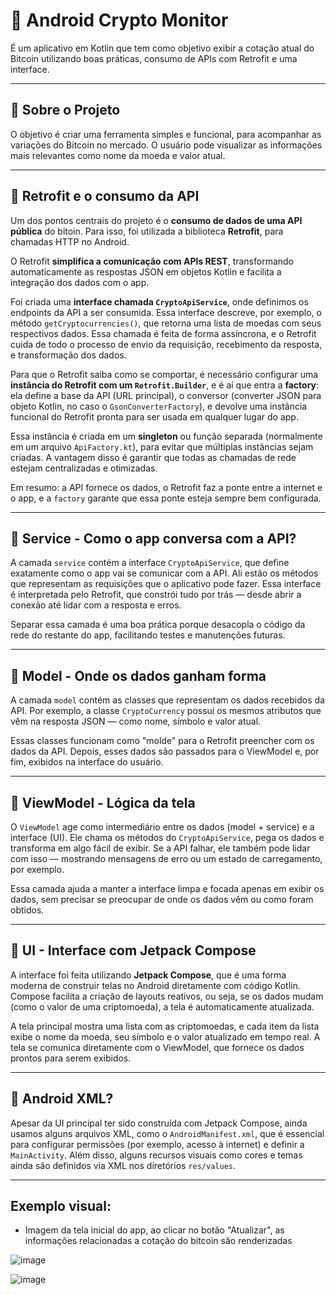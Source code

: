 # 📱 Android Crypto Monitor

É um aplicativo  em Kotlin que tem como objetivo exibir a cotação atual do Bitcoin utilizando boas práticas, consumo de APIs com Retrofit e uma interface.

---

## 🧠 Sobre o Projeto

O objetivo é criar uma ferramenta simples e funcional, para acompanhar as variações do Bitcoin no mercado. O usuário pode visualizar as informações mais relevantes como nome da moeda e valor atual.

---

## 🔌 Retrofit e o consumo da API

Um dos pontos centrais do projeto é o **consumo de dados de uma API pública** do bitoin. Para isso, foi utilizada a biblioteca **Retrofit**, para chamadas HTTP no Android.

O Retrofit **simplifica a comunicação com APIs REST**, transformando automaticamente as respostas JSON em objetos Kotlin e facilita a integração dos dados com o app.

Foi criada uma **interface chamada `CryptoApiService`**, onde definimos os endpoints da API a ser consumida. Essa interface descreve, por exemplo, o método `getCryptocurrencies()`, que retorna uma lista de moedas com seus respectivos dados. Essa chamada é feita de forma assíncrona, e o Retrofit cuida de todo o processo de envio da requisição, recebimento da resposta, e transformação dos dados.

Para que o Retrofit saiba como se comportar, é necessário configurar uma **instância do Retrofit com um `Retrofit.Builder`**, e é aí que entra a **factory**: ela define a base da API (URL principal), o conversor (converter JSON para objeto Kotlin, no caso o `GsonConverterFactory`), e devolve uma instância funcional do Retrofit pronta para ser usada em qualquer lugar do app.

Essa instância é criada em um **singleton** ou função separada (normalmente em um arquivo `ApiFactory.kt`), para evitar que múltiplas instâncias sejam criadas. A vantagem disso é garantir que todas as chamadas de rede estejam centralizadas e otimizadas.

Em resumo: a API fornece os dados, o Retrofit faz a ponte entre a internet e o app, e a `factory` garante que essa ponte esteja sempre bem configurada.

---

## 💼 Service - Como o app conversa com a API?

A camada `service` contém a interface `CryptoApiService`, que define exatamente como o app vai se comunicar com a API. Ali estão os métodos que representam as requisições que o aplicativo pode fazer. Essa interface é interpretada pelo Retrofit, que constrói tudo por trás — desde abrir a conexão até lidar com a resposta e erros.

Separar essa camada é uma boa prática porque desacopla o código da rede do restante do app, facilitando testes e manutenções futuras.

---

## 🧾 Model - Onde os dados ganham forma

A camada `model` contém as classes que representam os dados recebidos da API. Por exemplo, a classe `CryptoCurrency` possui os mesmos atributos que vêm na resposta JSON — como nome, símbolo e valor atual.

Essas classes funcionam como "molde" para o Retrofit preencher com os dados da API. Depois, esses dados são passados para o ViewModel e, por fim, exibidos na interface do usuário.

---

## 🧠 ViewModel - Lógica da tela

O `ViewModel` age como intermediário entre os dados (model + service) e a interface (UI). Ele chama os métodos do `CryptoApiService`, pega os dados e transforma em algo fácil de exibir. Se a API falhar, ele também pode lidar com isso — mostrando mensagens de erro ou um estado de carregamento, por exemplo.

Essa camada ajuda a manter a interface limpa e focada apenas em exibir os dados, sem precisar se preocupar de onde os dados vêm ou como foram obtidos.

---

## 🎨 UI - Interface com Jetpack Compose

A interface foi feita utilizando **Jetpack Compose**, que é uma forma moderna de construir telas no Android diretamente com código Kotlin. Compose facilita a criação de layouts reativos, ou seja, se os dados mudam (como o valor de uma criptomoeda), a tela é automaticamente atualizada.

A tela principal mostra uma lista com as criptomoedas, e cada item da lista exibe o nome da moeda, seu símbolo e o valor atualizado em tempo real. A tela se comunica diretamente com o ViewModel, que fornece os dados prontos para serem exibidos.

---

## 🧾 Android XML?

Apesar da UI principal ter sido construída com Jetpack Compose, ainda usamos alguns arquivos XML, como o `AndroidManifest.xml`, que é essencial para configurar permissões (por exemplo, acesso à internet) e definir a `MainActivity`. Além disso, alguns recursos visuais como cores e temas ainda são definidos via XML nos diretórios `res/values`.

---
## Exemplo visual:

- Imagem da tela inicial do app, ao clicar no botão "Atualizar", as informações relacionadas a cotação do bitcoin são renderizadas
  
![image](https://github.com/user-attachments/assets/dde3ee1e-9250-4e75-b10d-36ca0fba0a0e)

![image](https://github.com/user-attachments/assets/8783f4d0-5106-439c-89a6-cb568049552f)

